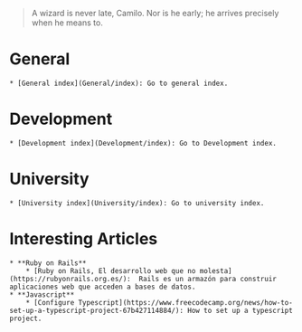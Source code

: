 > A wizard is never late, Camilo. Nor is he early; he arrives precisely when he means to.

# General

    * [General index](General/index): Go to general index.

# Development

    * [Development index](Development/index): Go to Development index.

# University

    * [University index](University/index): Go to university index.
     
# Interesting Articles
    
    * **Ruby on Rails**
        * [Ruby on Rails, El desarrollo web que no molesta](https://rubyonrails.org.es/):  Rails es un armazón para construir aplicaciones web que acceden a bases de datos.
    * **Javascript**
        * [Configure Typescript](https://www.freecodecamp.org/news/how-to-set-up-a-typescript-project-67b427114884/): How to set up a typescript project.
 
